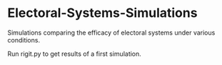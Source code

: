 # Electoral-Systems-Simulations
Simulations comparing the efficacy of electoral systems under various conditions.

Run rigit.py to get results of a first simulation.
